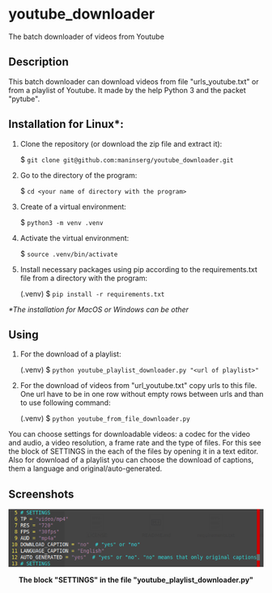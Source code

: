# youtube_downloader

The batch downloader of videos from Youtube


## Description

This batch downloader can download videos from file "urls_youtube.txt" or from a playlist of Youtube. It made by the help Python 3 and the packet "pytube".


## Installation for Linux*:

1. Clone the repository (or download the zip file and extract it):

    $ `git clone git@github.com:maninserg/youtube_downloader.git`

2. Go to the directory of the program:
   
    $ `cd <your name of directory with the program>`

2. Create of a virtual environment:

    $ `python3 -m venv .venv`

3. Activate the virtual environment:

    $ `source .venv/bin/activate`

3. Install necessary packages using pip according to the requirements.txt file from a directory with the program:

    (.venv) $ `pip install -r requirements.txt`

<i>*The installation for MacOS or Windows can be other</i>


## Using

1. For the download of a playlist:

    (.venv) $ `python youtube_playlist_downloader.py "<url of playlist>"`

2. For the download of videos from "url_youtube.txt" copy urls to this file. One url have to be in one row without empty rows between urls and than to use following command:
     
    (.venv) $ `python youtube_from_file_downloader.py`

You can сhoose settings for downloadable videos: a codec for the video and audio, a video resolution, a frame rate and the type of files. For this see the block of SETTINGS in the each of the files by opening it in a text editor. Also for download of a playlist you can choose the download of captions, them a language and original/auto-generated.


## Screenshots

<p align="center">
  <img width = "600" src="screenshots/block_settings.png"/>
<p align="center"><b>The block "SETTINGS" in the file "youtube_playlist_downloader.py"</b><p align="center">
</p>

